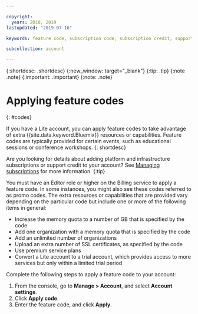 ```yaml
---

copyright:
  years: 2018, 2019
lastupdated: "2019-07-16"

keywords: feature code, subscription code, subscription credit, support credit, promo code

subcollection: account

---
```


{:shortdesc: .shortdesc}
{:new_window: target="_blank"}
{:tip: .tip}
{:note .note}
{:important: .important}
{:note: .note}

# Applying feature codes
{: #codes}

If you have a Lite account, you can apply feature codes to take advantage of extra {{site.data.keyword.Bluemix}} resources or capabilities. Feature codes are typically provided for certain events, such as educational sessions or conference workshops.
{: shortdesc}

Are you looking for details about adding platform and infrastructure subscriptions or support credit to your account? See [Managing subscriptions](/docs/billing-usage?topic=billing-usage-subscriptions) for more information.
{:tip}

You must have an Editor role or higher on the Billing service to apply a feature code. In some instances, you might also see these codes referred to as promo codes. The extra resources or capabilities that are provided vary depending on the particular code but include one or more of the following items in general:

  * Increase the memory quota to a number of GB that is specified by the code
  * Add one organization with a memory quota that is specified by the code
  * Add an unlimited number of organizations
  * Upload an extra number of SSL certificates, as specified by the code
  * Use premium service plans
  * Convert a Lite account to a trial account, which provides access to more services but only within a limited trial period

Complete the following steps to apply a feature code to your account:

1. From the console, go to **Manage > Account**, and select **Account settings**.
1. Click **Apply code**.
1. Enter the feature code, and click **Apply**.
